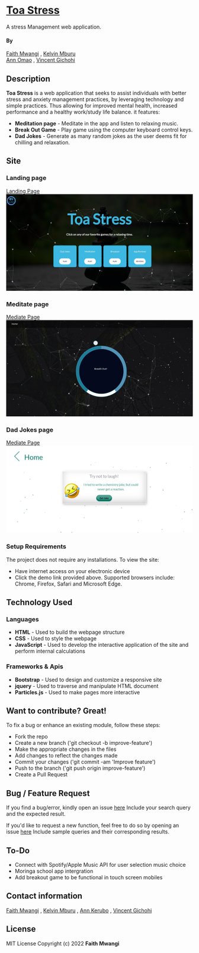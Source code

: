 # [Toa Stress](https://miss-faith.github.io/Toa-stress/)
A stress Management web application.
#### By
[Faith Mwangi](https://github.com/miss-faith) , 
[Kelvin Mburu](https://github.com/kelvinmburu)  
[Ann Omao](https://github.com/annomao) , 
[Vincent Gichohi](https://github.com/VincentGichohi)
## Description
**Toa Stress** is a web application that seeks to assist individuals with better stress and anxiety management practices, by leveraging technology and simple practices. Thus allowing for improved mental health, increased performance and a healthy work/study life balance. it features:  
* **Meditation page** - Meditate in the app and listen to relaxing  music.
* **Break Out Game** - Play game using the computer keyboard control keys.
* **Dad Jokes** - Generate as many random jokes as the user deems fit for chilling and relaxation.

## Site
### Landing page
[Landing Page](https://miss-faith.github.io/Toa-stress/)
![my image](images/landing-page.png)
### Meditate page
[Mediate Page](https://miss-faith.github.io/Toa-stress/meditation.html)
![my image](images/meditate-page.png)
### Dad Jokes page
[Mediate Page](https://miss-faith.github.io/Toa-stress/jokes.html)
![Dad Jokes](images/jokes-page.png)
### Setup Requirements
The project does not require any installations. To view the site:
* Have internet access on your electronic device
* Click the demo link provided above. Supported browsers include: Chrome, Firefox, Safari and Microsoft Edge.
## Technology Used
### Languages
* **HTML** - Used to build the webpage structure
* **CSS** - Used to style the webpage
* **JavaScript** - Used to develop the interactive application of the site and perform internal calculations
### Frameworks & Apis
* **Bootstrap** - Used to design and customize a responsive site
* **jquery** - Used to traverse and manipulate HTML document
* **Particles.js** - Used to make pages more interactive

## Want to contribute? Great!
To fix a bug or enhance an existing module, follow these steps:
* Fork the repo
* Create a new branch ('git checkout -b improve-feature')
* Make the appropriate changes in the files
* Add changes to reflect the changes made
* Commit your changes ('git commit -am 'Improve feature')
* Push to the branch ('git push origin improve-feature')
* Create a Pull Request
## Bug / Feature Request
If you find a bug/error, kindly open an issue [here](https://github.com/miss-faith/Toa-stress/issues/new)
Include your search query and the expected result.

If you'd like to request a new function, feel free to do so by opening an issue [here](https://github.com/miss-faith/Toa-stress/issues/new)
Include sample queries and their corresponding results.
## To-Do
- Connect with Spotify/Apple Music API for user selection music choice
- Moringa school app intergration
- Add breakout game to be functional in touch screen mobiles

## Contact information
[Faith Mwangi](faith.mwangi@student.moringaschool.com) , 
[Kelvin Mburu](mburuhkelvin@gmail.com) , 
[Ann Kerubo](omaokerubo21@gmail.com) , 
[Vincent Gichohi]()




## License
MIT License
Copyright (c) 2022 **Faith Mwangi**
